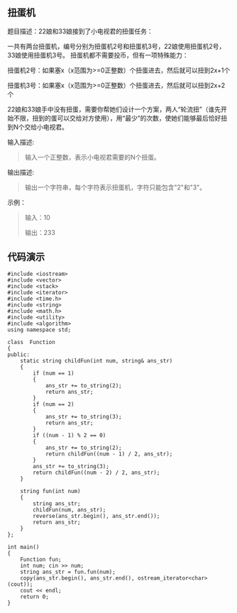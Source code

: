 ## 扭蛋机 ##
题目描述：22娘和33娘接到了小电视君的扭蛋任务：

一共有两台扭蛋机，编号分别为扭蛋机2号和扭蛋机3号，22娘使用扭蛋机2号，33娘使用扭蛋机3号。
扭蛋机都不需要投币，但有一项特殊能力：

扭蛋机2号：如果塞x（x范围为>=0正整数）个扭蛋进去，然后就可以扭到2x+1个

扭蛋机3号：如果塞x（x范围为>=0正整数）个扭蛋进去，然后就可以扭到2x+2个

22娘和33娘手中没有扭蛋，需要你帮她们设计一个方案，两人“轮流扭”（谁先开始不限，扭到的蛋可以交给对方使用），用“最少”的次数，使她们能够最后恰好扭到N个交给小电视君。

输入描述:
> 
> 输入一个正整数，表示小电视君需要的N个扭蛋。


输出描述:

> 输出一个字符串，每个字符表示扭蛋机，字符只能包含"2"和"3"。

示例：

> 输入：10
>  
> 输出：233
## 代码演示 ##
    #include <iostream>
    #include <vector>
    #include <stack>
    #include <iterator>
    #include <time.h>
    #include <string>
    #include <math.h>
    #include <utility>
	#include <algorithm>
    using namespace std;
    
    class  Function
    {
    public:
    	static string childFun(int num, string& ans_str)
    	{
    		if (num == 1)
    		{
    			ans_str += to_string(2);
    			return ans_str;
    		}
    		if (num == 2)
    		{
    			ans_str += to_string(3);
    			return ans_str;
    		}
    		if ((num - 1) % 2 == 0)
    		{
    			ans_str += to_string(2);
    			return childFun((num - 1) / 2, ans_str);
    		}
    		ans_str += to_string(3);
    		return childFun((num - 2) / 2, ans_str);
    	}
    
    	string fun(int num)
    	{
    		string ans_str;
    		childFun(num, ans_str);
    		reverse(ans_str.begin(), ans_str.end());
    		return ans_str;
    	}
    };
    
    int main()
    {
    	Function fun;
    	int num; cin >> num;
    	string ans_str = fun.fun(num);
    	copy(ans_str.begin(), ans_str.end(), ostream_iterator<char>(cout));
    	cout << endl;
    	return 0;
    }
